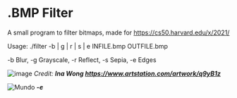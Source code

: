 # .BMP Filter

A small program to filter bitmaps, made for https://cs50.harvard.edu/x/2021/

Usage: ./filter -b | g | r | s | e   INFILE.bmp OUTFILE.bmp

-b Blur, -g Grayscale, -r Reflect, -s Sepia, -e Edges


![image](https://user-images.githubusercontent.com/20610052/137867777-7e7a03da-4e99-4f9d-81a5-f46760a2a859.png)
*Credit: **Ina Wong https://www.artstation.com/artwork/q9yB1z***

![Mundo](https://user-images.githubusercontent.com/20610052/137868530-3fbe1638-c5f0-434f-8316-6eb691991677.png)
***-e***
